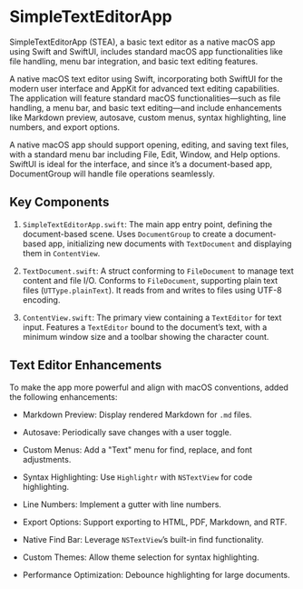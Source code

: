 # SimpleTextEditorApp
SimpleTextEditorApp (STEA), a basic text editor as a native macOS app using Swift and SwiftUI, includes standard macOS app functionalities like file handling, menu bar integration, and basic text editing features.

A native macOS text editor using Swift, incorporating both SwiftUI for the modern user interface and AppKit for advanced text editing capabilities. The application will feature standard macOS functionalities—such as file handling, a menu bar, and basic text editing—and include enhancements like Markdown preview, autosave, custom menus, syntax highlighting, line numbers, and export options. 

A native macOS app should support opening, editing, and saving text files, with a standard menu bar including File, Edit, Window, and Help options. SwiftUI is ideal for the interface, and since it’s a document-based app, DocumentGroup will handle file operations seamlessly.

## Key Components

1. `SimpleTextEditorApp.swift`: The main app entry point, defining the document-based scene. Uses `DocumentGroup` to create a document-based app, initializing new documents with `TextDocument` and displaying them in `ContentView`.

2. `TextDocument.swift`: A struct conforming to `FileDocument` to manage text content and file I/O. Conforms to `FileDocument`, supporting plain text files (`UTType.plainText`). It reads from and writes to files using UTF-8 encoding.

3. `ContentView.swift`: The primary view containing a `TextEditor` for text input. Features a `TextEditor` bound to the document’s text, with a minimum window size and a toolbar showing the character count.

## Text Editor Enhancements

To make the app more powerful and align with macOS conventions, added the following enhancements:

- Markdown Preview: Display rendered Markdown for `.md` files.

- Autosave: Periodically save changes with a user toggle.

- Custom Menus: Add a "Text" menu for find, replace, and font adjustments.

- Syntax Highlighting: Use `Highlightr` with `NSTextView` for code highlighting.

- Line Numbers: Implement a gutter with line numbers.

- Export Options: Support exporting to HTML, PDF, Markdown, and RTF.

- Native Find Bar: Leverage `NSTextView`’s built-in find functionality.

- Custom Themes: Allow theme selection for syntax highlighting.

- Performance Optimization: Debounce highlighting for large documents.

